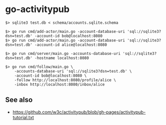 # go-activitypub

```
$> sqlite3 test.db < schema/accounts.sqlite.schema
```

```
$> go run cmd/add-actor/main.go -account-database-uri 'sql://sqlite3?dsn=test.db' -account-id bob@localhost:8080
$> go run cmd/add-actor/main.go -account-database-uri 'sql://sqlite3?dsn=test.db' -account-id alice@localhost:8080
```

```
$> go run cmd/server/main.go -accounts-database-uri 'sql://sqlite3?dsn=test.db' -hostname localhost:8080
```

```
$> go run cmd/follow/main.go \
	-accounts-database-uri 'sql://sqlite3?dsn=test.db' \
	-account-id bob@localhost:8080 \
	-follow http://localhost:8080/profile/alice \
	-inbox http://localhost:8080/inbox/alice
```

## See also

* https://github.com/w3c/activitypub/blob/gh-pages/activitypub-tutorial.txt